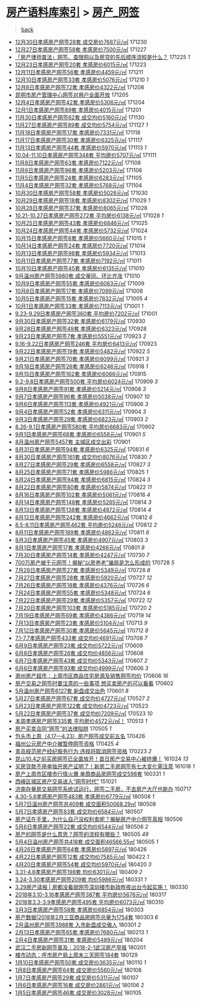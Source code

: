 [房产语料库索引](../../README.md)  > [房产_网签](房产_网签.md)
====
> [back](../README.md)

- [12月30日孝感房产网签28套 成交房价7687元/㎡](http://jkwz.applinzi.com/ittc/7052926256784344081.html#12%E6%9C%8830%E6%97%A5%E5%AD%9D%E6%84%9F%E6%88%BF%E4%BA%A7%E7%BD%91%E7%AD%BE28%E5%A5%97+%E6%88%90%E4%BA%A4%E6%88%BF%E4%BB%B77687%E5%85%83%2F%E3%8E%A1) 171230  
- [12月27日孝感房产网签58套 孝感房价7500元/㎡](http://jkwz.applinzi.com/ittc/7051812600566776849.html#12%E6%9C%8827%E6%97%A5%E5%AD%9D%E6%84%9F%E6%88%BF%E4%BA%A7%E7%BD%91%E7%AD%BE58%E5%A5%97+%E5%AD%9D%E6%84%9F%E6%88%BF%E4%BB%B77500%E5%85%83%2F%E3%8E%A1) 171227  
- [「房产律师普法」网签、查限购以及房贷的先后顺序流程是什么？](http://jkwz.applinzi.com/ittc/7050953946120586257.html#%E3%80%8C%E6%88%BF%E4%BA%A7%E5%BE%8B%E5%B8%88%E6%99%AE%E6%B3%95%E3%80%8D%E7%BD%91%E7%AD%BE%E3%80%81%E6%9F%A5%E9%99%90%E8%B4%AD%E4%BB%A5%E5%8F%8A%E6%88%BF%E8%B4%B7%E7%9A%84%E5%85%88%E5%90%8E%E9%A1%BA%E5%BA%8F%E6%B5%81%E7%A8%8B%E6%98%AF%E4%BB%80%E4%B9%88%EF%BC%9F) 171225 *1* 
- [12月23日孝感房产网签20套 孝感房价6015元/㎡](http://jkwz.applinzi.com/ittc/7050331378002953232.html#12%E6%9C%8823%E6%97%A5%E5%AD%9D%E6%84%9F%E6%88%BF%E4%BA%A7%E7%BD%91%E7%AD%BE20%E5%A5%97+%E5%AD%9D%E6%84%9F%E6%88%BF%E4%BB%B76015%E5%85%83%2F%E3%8E%A1) 171223  
- [12月11日孝感房产网签56套 孝感房价4459元/㎡](http://jkwz.applinzi.com/ittc/7045910172361294865.html#12%E6%9C%8811%E6%97%A5%E5%AD%9D%E6%84%9F%E6%88%BF%E4%BA%A7%E7%BD%91%E7%AD%BE56%E5%A5%97+%E5%AD%9D%E6%84%9F%E6%88%BF%E4%BB%B74459%E5%85%83%2F%E3%8E%A1) 171211  
- [12月10日孝感房产网签33套 孝感房价5076元/㎡](http://jkwz.applinzi.com/ittc/7045506413659423761.html#12%E6%9C%8810%E6%97%A5%E5%AD%9D%E6%84%9F%E6%88%BF%E4%BA%A7%E7%BD%91%E7%AD%BE33%E5%A5%97+%E5%AD%9D%E6%84%9F%E6%88%BF%E4%BB%B75076%E5%85%83%2F%E3%8E%A1) 171210 *1* 
- [12月8日孝感房产网签72套 孝感房价4322元/㎡](http://jkwz.applinzi.com/ittc/7044759751882179600.html#12%E6%9C%888%E6%97%A5%E5%AD%9D%E6%84%9F%E6%88%BF%E4%BA%A7%E7%BD%91%E7%AD%BE72%E5%A5%97+%E5%AD%9D%E6%84%9F%E6%88%BF%E4%BB%B74322%E5%85%83%2F%E3%8E%A1) 171208  
- [昆明市房产管理中心网签对用户全面开放](http://jkwz.applinzi.com/ittc/7043501127004324881.html#%E6%98%86%E6%98%8E%E5%B8%82%E6%88%BF%E4%BA%A7%E7%AE%A1%E7%90%86%E4%B8%AD%E5%BF%83%E7%BD%91%E7%AD%BE%E5%AF%B9%E7%94%A8%E6%88%B7%E5%85%A8%E9%9D%A2%E5%BC%80%E6%94%BE) 171205  
- [12月4日孝感房产网签42套 孝感房价5306元/㎡](http://jkwz.applinzi.com/ittc/7043351301411308560.html#12%E6%9C%884%E6%97%A5%E5%AD%9D%E6%84%9F%E6%88%BF%E4%BA%A7%E7%BD%91%E7%AD%BE42%E5%A5%97+%E5%AD%9D%E6%84%9F%E6%88%BF%E4%BB%B75306%E5%85%83%2F%E3%8E%A1) 171204  
- [12月1日孝感房产网签89套 孝感房价4015元/㎡](http://jkwz.applinzi.com/ittc/7042164685011420176.html#12%E6%9C%881%E6%97%A5%E5%AD%9D%E6%84%9F%E6%88%BF%E4%BA%A7%E7%BD%91%E7%AD%BE89%E5%A5%97+%E5%AD%9D%E6%84%9F%E6%88%BF%E4%BB%B74015%E5%85%83%2F%E3%8E%A1) 171201  
- [11月30日孝感房产网签62套 成交均价5160元/㎡](http://jkwz.applinzi.com/ittc/7041794428556018704.html#11%E6%9C%8830%E6%97%A5%E5%AD%9D%E6%84%9F%E6%88%BF%E4%BA%A7%E7%BD%91%E7%AD%BE62%E5%A5%97+%E6%88%90%E4%BA%A4%E5%9D%87%E4%BB%B75160%E5%85%83%2F%E3%8E%A1) 171130  
- [11月27日孝感房产网签89套 成交均价5754元/㎡](http://jkwz.applinzi.com/ittc/7040680207109850128.html#11%E6%9C%8827%E6%97%A5%E5%AD%9D%E6%84%9F%E6%88%BF%E4%BA%A7%E7%BD%91%E7%AD%BE89%E5%A5%97+%E6%88%90%E4%BA%A4%E5%9D%87%E4%BB%B75754%E5%85%83%2F%E3%8E%A1) 171127 *1* 
- [11月18日孝感房产网签17套 孝感房价7331元/㎡](http://jkwz.applinzi.com/ittc/7037339048279032848.html#11%E6%9C%8818%E6%97%A5%E5%AD%9D%E6%84%9F%E6%88%BF%E4%BA%A7%E7%BD%91%E7%AD%BE17%E5%A5%97+%E5%AD%9D%E6%84%9F%E6%88%BF%E4%BB%B77331%E5%85%83%2F%E3%8E%A1) 171118  
- [11月17日孝感房产网签30套 孝感房价6325元/㎡](http://jkwz.applinzi.com/ittc/7036977010008654864.html#11%E6%9C%8817%E6%97%A5%E5%AD%9D%E6%84%9F%E6%88%BF%E4%BA%A7%E7%BD%91%E7%AD%BE30%E5%A5%97+%E5%AD%9D%E6%84%9F%E6%88%BF%E4%BB%B76325%E5%85%83%2F%E3%8E%A1) 171117  
- [11月13日孝感房产网签44套 孝感房价5970元/㎡](http://jkwz.applinzi.com/ittc/7035521855211963408.html#11%E6%9C%8813%E6%97%A5%E5%AD%9D%E6%84%9F%E6%88%BF%E4%BA%A7%E7%BD%91%E7%AD%BE44%E5%A5%97+%E5%AD%9D%E6%84%9F%E6%88%BF%E4%BB%B75970%E5%85%83%2F%E3%8E%A1) 171113 *1* 
- [10.04-11.10日孝感房产网签348套 平均房价5707元/㎡](http://jkwz.applinzi.com/ittc/7034638272989496337.html#10.04-11.10%E6%97%A5%E5%AD%9D%E6%84%9F%E6%88%BF%E4%BA%A7%E7%BD%91%E7%AD%BE348%E5%A5%97+%E5%B9%B3%E5%9D%87%E6%88%BF%E4%BB%B75707%E5%85%83%2F%E3%8E%A1) 171111  
- [11月8日孝感房产网签63套 孝感房价7122元/㎡](http://jkwz.applinzi.com/ittc/7033631819881251857.html#11%E6%9C%888%E6%97%A5%E5%AD%9D%E6%84%9F%E6%88%BF%E4%BA%A7%E7%BD%91%E7%AD%BE63%E5%A5%97+%E5%AD%9D%E6%84%9F%E6%88%BF%E4%BB%B77122%E5%85%83%2F%E3%8E%A1) 171108  
- [11月6日孝感房产网签96套 孝感房价5203元/㎡](http://jkwz.applinzi.com/ittc/7032888366251639824.html#11%E6%9C%886%E6%97%A5%E5%AD%9D%E6%84%9F%E6%88%BF%E4%BA%A7%E7%BD%91%E7%AD%BE96%E5%A5%97+%E5%AD%9D%E6%84%9F%E6%88%BF%E4%BB%B75203%E5%85%83%2F%E3%8E%A1) 171106  
- [11月5日孝感房产网签24套 孝感房价6283元/㎡](http://jkwz.applinzi.com/ittc/7032515874018296849.html#11%E6%9C%885%E6%97%A5%E5%AD%9D%E6%84%9F%E6%88%BF%E4%BA%A7%E7%BD%91%E7%AD%BE24%E5%A5%97+%E5%AD%9D%E6%84%9F%E6%88%BF%E4%BB%B76283%E5%85%83%2F%E3%8E%A1) 171105  
- [11月4日孝感房产网签32套 孝感房价5768元/㎡](http://jkwz.applinzi.com/ittc/7032146317629981712.html#11%E6%9C%884%E6%97%A5%E5%AD%9D%E6%84%9F%E6%88%BF%E4%BA%A7%E7%BD%91%E7%AD%BE32%E5%A5%97+%E5%AD%9D%E6%84%9F%E6%88%BF%E4%BB%B75768%E5%85%83%2F%E3%8E%A1) 171104  
- [10月30日孝感房产网签58套 孝感房价5026元/㎡](http://jkwz.applinzi.com/ittc/7030305691296859153.html#10%E6%9C%8830%E6%97%A5%E5%AD%9D%E6%84%9F%E6%88%BF%E4%BA%A7%E7%BD%91%E7%AD%BE58%E5%A5%97+%E5%AD%9D%E6%84%9F%E6%88%BF%E4%BB%B75026%E5%85%83%2F%E3%8E%A1) 171030  
- [10月29日孝感房产网签18套 孝感房价8302元/㎡](http://jkwz.applinzi.com/ittc/7029922117120951313.html#10%E6%9C%8829%E6%97%A5%E5%AD%9D%E6%84%9F%E6%88%BF%E4%BA%A7%E7%BD%91%E7%AD%BE18%E5%A5%97+%E5%AD%9D%E6%84%9F%E6%88%BF%E4%BB%B78302%E5%85%83%2F%E3%8E%A1) 171029 *1* 
- [10月28日孝感房产网签37套 孝感房价8065元/㎡](http://jkwz.applinzi.com/ittc/7029548753495786513.html#10%E6%9C%8828%E6%97%A5%E5%AD%9D%E6%84%9F%E6%88%BF%E4%BA%A7%E7%BD%91%E7%AD%BE37%E5%A5%97+%E5%AD%9D%E6%84%9F%E6%88%BF%E4%BB%B78065%E5%85%83%2F%E3%8E%A1) 171028  
- [10.21-10.27日孝感房产网签272套 平均房价6138元/㎡](http://jkwz.applinzi.com/ittc/7029504109248513040.html#10.21-10.27%E6%97%A5%E5%AD%9D%E6%84%9F%E6%88%BF%E4%BA%A7%E7%BD%91%E7%AD%BE272%E5%A5%97+%E5%B9%B3%E5%9D%87%E6%88%BF%E4%BB%B76138%E5%85%83%2F%E3%8E%A1) 171028 *1* 
- [10月25日孝感房产网签43套 孝感房价6846元/㎡](http://jkwz.applinzi.com/ittc/7028432236179883024.html#10%E6%9C%8825%E6%97%A5%E5%AD%9D%E6%84%9F%E6%88%BF%E4%BA%A7%E7%BD%91%E7%AD%BE43%E5%A5%97+%E5%AD%9D%E6%84%9F%E6%88%BF%E4%BB%B76846%E5%85%83%2F%E3%8E%A1) 171025  
- [10月24日孝感房产网签44套 孝感房价5732元/㎡](http://jkwz.applinzi.com/ittc/7028061713285514256.html#10%E6%9C%8824%E6%97%A5%E5%AD%9D%E6%84%9F%E6%88%BF%E4%BA%A7%E7%BD%91%E7%AD%BE44%E5%A5%97+%E5%AD%9D%E6%84%9F%E6%88%BF%E4%BB%B75732%E5%85%83%2F%E3%8E%A1) 171024  
- [10月15日孝感房产网签8套 孝感房价5660元/㎡](http://jkwz.applinzi.com/ittc/7024785343365252112.html#10%E6%9C%8815%E6%97%A5%E5%AD%9D%E6%84%9F%E6%88%BF%E4%BA%A7%E7%BD%91%E7%AD%BE8%E5%A5%97+%E5%AD%9D%E6%84%9F%E6%88%BF%E4%BB%B75660%E5%85%83%2F%E3%8E%A1) 171015 *1* 
- [10月14日孝感房产网签24套 孝感房价7720元/㎡](http://jkwz.applinzi.com/ittc/7024350895020721168.html#10%E6%9C%8814%E6%97%A5%E5%AD%9D%E6%84%9F%E6%88%BF%E4%BA%A7%E7%BD%91%E7%AD%BE24%E5%A5%97+%E5%AD%9D%E6%84%9F%E6%88%BF%E4%BB%B77720%E5%85%83%2F%E3%8E%A1) 171014  
- [10月13日孝感房产网签98套 孝感房价5934元/㎡](http://jkwz.applinzi.com/ittc/7023984329154364432.html#10%E6%9C%8813%E6%97%A5%E5%AD%9D%E6%84%9F%E6%88%BF%E4%BA%A7%E7%BD%91%E7%AD%BE98%E5%A5%97+%E5%AD%9D%E6%84%9F%E6%88%BF%E4%BB%B75934%E5%85%83%2F%E3%8E%A1) 171013  
- [10月11日孝感房产网签77套 孝感房价7192元/㎡](http://jkwz.applinzi.com/ittc/7023238766981022736.html#10%E6%9C%8811%E6%97%A5%E5%AD%9D%E6%84%9F%E6%88%BF%E4%BA%A7%E7%BD%91%E7%AD%BE77%E5%A5%97+%E5%AD%9D%E6%84%9F%E6%88%BF%E4%BB%B77192%E5%85%83%2F%E3%8E%A1) 171011  
- [10月10日孝感房产网签45套 孝感房价6135元/㎡](http://jkwz.applinzi.com/ittc/7022869768984593425.html#10%E6%9C%8810%E6%97%A5%E5%AD%9D%E6%84%9F%E6%88%BF%E4%BA%A7%E7%BD%91%E7%AD%BE45%E5%A5%97+%E5%AD%9D%E6%84%9F%E6%88%BF%E4%BB%B76135%E5%85%83%2F%E3%8E%A1) 171010  
- [9月温州房产网签5980套 成交量同、环比齐涨](http://jkwz.applinzi.com/ittc/7022827579336295440.html#9%E6%9C%88%E6%B8%A9%E5%B7%9E%E6%88%BF%E4%BA%A7%E7%BD%91%E7%AD%BE5980%E5%A5%97+%E6%88%90%E4%BA%A4%E9%87%8F%E5%90%8C%E3%80%81%E7%8E%AF%E6%AF%94%E9%BD%90%E6%B6%A8) 171010  
- [10月9日孝感房产网签55套 孝感房价6063元/㎡](http://jkwz.applinzi.com/ittc/7022497906899289105.html#10%E6%9C%889%E6%97%A5%E5%AD%9D%E6%84%9F%E6%88%BF%E4%BA%A7%E7%BD%91%E7%AD%BE55%E5%A5%97+%E5%AD%9D%E6%84%9F%E6%88%BF%E4%BB%B76063%E5%85%83%2F%E3%8E%A1) 171009  
- [10月8日孝感房产网签17套 孝感房价7099元/㎡](http://jkwz.applinzi.com/ittc/7022137952669533201.html#10%E6%9C%888%E6%97%A5%E5%AD%9D%E6%84%9F%E6%88%BF%E4%BA%A7%E7%BD%91%E7%AD%BE17%E5%A5%97+%E5%AD%9D%E6%84%9F%E6%88%BF%E4%BB%B77099%E5%85%83%2F%E3%8E%A1) 171008  
- [10月5日孝感房产网签15套 孝感房价7832元/㎡](http://jkwz.applinzi.com/ittc/7021020507821048849.html#10%E6%9C%885%E6%97%A5%E5%AD%9D%E6%84%9F%E6%88%BF%E4%BA%A7%E7%BD%91%E7%AD%BE15%E5%A5%97+%E5%AD%9D%E6%84%9F%E6%88%BF%E4%BB%B77832%E5%85%83%2F%E3%8E%A1) 171005 *4* 
- [10月1日孝感房产网签33套 孝感房价7113元/㎡](http://jkwz.applinzi.com/ittc/7019529631265457169.html#10%E6%9C%881%E6%97%A5%E5%AD%9D%E6%84%9F%E6%88%BF%E4%BA%A7%E7%BD%91%E7%AD%BE33%E5%A5%97+%E5%AD%9D%E6%84%9F%E6%88%BF%E4%BB%B77113%E5%85%83%2F%E3%8E%A1) 171001 *1* 
- [9.23-9.29日孝感房产网签360套 平均房价7202元/㎡](http://jkwz.applinzi.com/ittc/7019383232959874064.html#9.23-9.29%E6%97%A5%E5%AD%9D%E6%84%9F%E6%88%BF%E4%BA%A7%E7%BD%91%E7%AD%BE360%E5%A5%97+%E5%B9%B3%E5%9D%87%E6%88%BF%E4%BB%B77202%E5%85%83%2F%E3%8E%A1) 171001  
- [9月30日孝感房产网签32套 孝感房价6179元/㎡](http://jkwz.applinzi.com/ittc/7019159848061764624.html#9%E6%9C%8830%E6%97%A5%E5%AD%9D%E6%84%9F%E6%88%BF%E4%BA%A7%E7%BD%91%E7%AD%BE32%E5%A5%97+%E5%AD%9D%E6%84%9F%E6%88%BF%E4%BB%B76179%E5%85%83%2F%E3%8E%A1) 170930  
- [9月28日孝感房产网签49套 孝感房价6323元/㎡](http://jkwz.applinzi.com/ittc/7018420612907926544.html#9%E6%9C%8828%E6%97%A5%E5%AD%9D%E6%84%9F%E6%88%BF%E4%BA%A7%E7%BD%91%E7%AD%BE49%E5%A5%97+%E5%AD%9D%E6%84%9F%E6%88%BF%E4%BB%B76323%E5%85%83%2F%E3%8E%A1) 170928  
- [9月23日孝感房产网签7套 孝感房价5551元/㎡](http://jkwz.applinzi.com/ittc/7016558572098552848.html#9%E6%9C%8823%E6%97%A5%E5%AD%9D%E6%84%9F%E6%88%BF%E4%BA%A7%E7%BD%91%E7%AD%BE7%E5%A5%97+%E5%AD%9D%E6%84%9F%E6%88%BF%E4%BB%B75551%E5%85%83%2F%E3%8E%A1) 170923 *2* 
- [9.16-9.22日孝感房产网签246套 平均房价6413元/㎡](http://jkwz.applinzi.com/ittc/7016442474686579728.html#9.16-9.22%E6%97%A5%E5%AD%9D%E6%84%9F%E6%88%BF%E4%BA%A7%E7%BD%91%E7%AD%BE246%E5%A5%97+%E5%B9%B3%E5%9D%87%E6%88%BF%E4%BB%B76413%E5%85%83%2F%E3%8E%A1) 170923  
- [9月22日孝感房产网签19套 孝感房价5482元/㎡](http://jkwz.applinzi.com/ittc/7016189937207215120.html#9%E6%9C%8822%E6%97%A5%E5%AD%9D%E6%84%9F%E6%88%BF%E4%BA%A7%E7%BD%91%E7%AD%BE19%E5%A5%97+%E5%AD%9D%E6%84%9F%E6%88%BF%E4%BB%B75482%E5%85%83%2F%E3%8E%A1) 170922 *5* 
- [9月21日孝感房产网签70套 孝感房价6099元/㎡](http://jkwz.applinzi.com/ittc/7015818114112160784.html#9%E6%9C%8821%E6%97%A5%E5%AD%9D%E6%84%9F%E6%88%BF%E4%BA%A7%E7%BD%91%E7%AD%BE70%E5%A5%97+%E5%AD%9D%E6%84%9F%E6%88%BF%E4%BB%B76099%E5%85%83%2F%E3%8E%A1) 170921 *3* 
- [9月18日孝感房产网签26套 孝感房价6246元/㎡](http://jkwz.applinzi.com/ittc/7014703345716167696.html#9%E6%9C%8818%E6%97%A5%E5%AD%9D%E6%84%9F%E6%88%BF%E4%BA%A7%E7%BD%91%E7%AD%BE26%E5%A5%97+%E5%AD%9D%E6%84%9F%E6%88%BF%E4%BB%B76246%E5%85%83%2F%E3%8E%A1) 170918 *1* 
- [9月15日孝感房产网签162套 孝感房价6066元/㎡](http://jkwz.applinzi.com/ittc/7013593037048120336.html#9%E6%9C%8815%E6%97%A5%E5%AD%9D%E6%84%9F%E6%88%BF%E4%BA%A7%E7%BD%91%E7%AD%BE162%E5%A5%97+%E5%AD%9D%E6%84%9F%E6%88%BF%E4%BB%B76066%E5%85%83%2F%E3%8E%A1) 170915  
- [9.2-9.8日孝感房产网签500套 平均房价6024元/㎡](http://jkwz.applinzi.com/ittc/7011250277536236561.html#9.2-9.8%E6%97%A5%E5%AD%9D%E6%84%9F%E6%88%BF%E4%BA%A7%E7%BD%91%E7%AD%BE500%E5%A5%97+%E5%B9%B3%E5%9D%87%E6%88%BF%E4%BB%B76024%E5%85%83%2F%E3%8E%A1) 170909 *3* 
- [9月8日孝感房产网签91套 孝感房价5214元/㎡](http://jkwz.applinzi.com/ittc/7010995019002151953.html#9%E6%9C%888%E6%97%A5%E5%AD%9D%E6%84%9F%E6%88%BF%E4%BA%A7%E7%BD%91%E7%AD%BE91%E5%A5%97+%E5%AD%9D%E6%84%9F%E6%88%BF%E4%BB%B75214%E5%85%83%2F%E3%8E%A1) 170908 *3* 
- [9月7日孝感房产网签96套 孝感房价5038元/㎡](http://jkwz.applinzi.com/ittc/7010624182969435152.html#9%E6%9C%887%E6%97%A5%E5%AD%9D%E6%84%9F%E6%88%BF%E4%BA%A7%E7%BD%91%E7%AD%BE96%E5%A5%97+%E5%AD%9D%E6%84%9F%E6%88%BF%E4%BB%B75038%E5%85%83%2F%E3%8E%A1) 170907 *10* 
- [9月6日孝感房产网签113套 孝感房价4921元/㎡](http://jkwz.applinzi.com/ittc/7010252934758269968.html#9%E6%9C%886%E6%97%A5%E5%AD%9D%E6%84%9F%E6%88%BF%E4%BA%A7%E7%BD%91%E7%AD%BE113%E5%A5%97+%E5%AD%9D%E6%84%9F%E6%88%BF%E4%BB%B74921%E5%85%83%2F%E3%8E%A1) 170906 *3* 
- [9月4日孝感房产网签52套 孝感房价6311元/㎡](http://jkwz.applinzi.com/ittc/7009559504403039249.html#9%E6%9C%884%E6%97%A5%E5%AD%9D%E6%84%9F%E6%88%BF%E4%BA%A7%E7%BD%91%E7%AD%BE52%E5%A5%97+%E5%AD%9D%E6%84%9F%E6%88%BF%E4%BB%B76311%E5%85%83%2F%E3%8E%A1) 170904 *3* 
- [9月3日孝感房产网签29套 孝感房价6823元/㎡](http://jkwz.applinzi.com/ittc/7009157461536408593.html#9%E6%9C%883%E6%97%A5%E5%AD%9D%E6%84%9F%E6%88%BF%E4%BA%A7%E7%BD%91%E7%AD%BE29%E5%A5%97+%E5%AD%9D%E6%84%9F%E6%88%BF%E4%BB%B76823%E5%85%83%2F%E3%8E%A1) 170903 *2* 
- [8.26-9.1日孝感房产网签580套 平均房价6683元/㎡](http://jkwz.applinzi.com/ittc/7008678160185689105.html#8.26-9.1%E6%97%A5%E5%AD%9D%E6%84%9F%E6%88%BF%E4%BA%A7%E7%BD%91%E7%AD%BE580%E5%A5%97+%E5%B9%B3%E5%9D%87%E6%88%BF%E4%BB%B76683%E5%85%83%2F%E3%8E%A1) 170902  
- [9月1日孝感房产网签68套 孝感房价6558元/㎡](http://jkwz.applinzi.com/ittc/7008398902733308944.html#9%E6%9C%881%E6%97%A5%E5%AD%9D%E6%84%9F%E6%88%BF%E4%BA%A7%E7%BD%91%E7%AD%BE68%E5%A5%97+%E5%AD%9D%E6%84%9F%E6%88%BF%E4%BB%B76558%E5%85%83%2F%E3%8E%A1) 170901 *5* 
- [8月温州房产网签5457套 主城区成交出彩](http://jkwz.applinzi.com/ittc/7008340293370512400.html#8%E6%9C%88%E6%B8%A9%E5%B7%9E%E6%88%BF%E4%BA%A7%E7%BD%91%E7%AD%BE5457%E5%A5%97+%E4%B8%BB%E5%9F%8E%E5%8C%BA%E6%88%90%E4%BA%A4%E5%87%BA%E5%BD%A9) 170901  
- [8月31日孝感房产网签94套 孝感房价6325元/㎡](http://jkwz.applinzi.com/ittc/7008025433755616273.html#8%E6%9C%8831%E6%97%A5%E5%AD%9D%E6%84%9F%E6%88%BF%E4%BA%A7%E7%BD%91%E7%AD%BE94%E5%A5%97+%E5%AD%9D%E6%84%9F%E6%88%BF%E4%BB%B76325%E5%85%83%2F%E3%8E%A1) 170831 *6* 
- [8月30日孝感房产网签161套 成交均价8076元/㎡](http://jkwz.applinzi.com/ittc/7007656872574977041.html#8%E6%9C%8830%E6%97%A5%E5%AD%9D%E6%84%9F%E6%88%BF%E4%BA%A7%E7%BD%91%E7%AD%BE161%E5%A5%97+%E6%88%90%E4%BA%A4%E5%9D%87%E4%BB%B78076%E5%85%83%2F%E3%8E%A1) 170830 *7* 
- [8月27日孝感房产网签29套 孝感房价6558元/㎡](http://jkwz.applinzi.com/ittc/7006574849554908176.html#8%E6%9C%8827%E6%97%A5%E5%AD%9D%E6%84%9F%E6%88%BF%E4%BA%A7%E7%BD%91%E7%AD%BE29%E5%A5%97+%E5%AD%9D%E6%84%9F%E6%88%BF%E4%BB%B76558%E5%85%83%2F%E3%8E%A1) 170827 *3* 
- [8月25日孝感房产网签71套 孝感房价5986元/㎡](http://jkwz.applinzi.com/ittc/7005800896456557585.html#8%E6%9C%8825%E6%97%A5%E5%AD%9D%E6%84%9F%E6%88%BF%E4%BA%A7%E7%BD%91%E7%AD%BE71%E5%A5%97+%E5%AD%9D%E6%84%9F%E6%88%BF%E4%BB%B75986%E5%85%83%2F%E3%8E%A1) 170825 *1* 
- [8月24日孝感房产网签94套 孝感房价6815元/㎡](http://jkwz.applinzi.com/ittc/7005428749741589521.html#8%E6%9C%8824%E6%97%A5%E5%AD%9D%E6%84%9F%E6%88%BF%E4%BA%A7%E7%BD%91%E7%AD%BE94%E5%A5%97+%E5%AD%9D%E6%84%9F%E6%88%BF%E4%BB%B76815%E5%85%83%2F%E3%8E%A1) 170824 *3* 
- [8月22日孝感房产网签80套 孝感房价5874元/㎡](http://jkwz.applinzi.com/ittc/7004688147911541777.html#8%E6%9C%8822%E6%97%A5%E5%AD%9D%E6%84%9F%E6%88%BF%E4%BA%A7%E7%BD%91%E7%AD%BE80%E5%A5%97+%E5%AD%9D%E6%84%9F%E6%88%BF%E4%BB%B75874%E5%85%83%2F%E3%8E%A1) 170822 *11* 
- [8月16日孝感房产网签102套 孝感房价5061元/㎡](http://jkwz.applinzi.com/ittc/7002459273689564177.html#8%E6%9C%8816%E6%97%A5%E5%AD%9D%E6%84%9F%E6%88%BF%E4%BA%A7%E7%BD%91%E7%AD%BE102%E5%A5%97+%E5%AD%9D%E6%84%9F%E6%88%BF%E4%BB%B75061%E5%85%83%2F%E3%8E%A1) 170816 *4* 
- [8月14日孝感房产网签148套 孝感房价5265元/㎡](http://jkwz.applinzi.com/ittc/7001718072388617232.html#8%E6%9C%8814%E6%97%A5%E5%AD%9D%E6%84%9F%E6%88%BF%E4%BA%A7%E7%BD%91%E7%AD%BE148%E5%A5%97+%E5%AD%9D%E6%84%9F%E6%88%BF%E4%BB%B75265%E5%85%83%2F%E3%8E%A1) 170814 *3* 
- [8月13日孝感房产网签138套 孝感房价4972元/㎡](http://jkwz.applinzi.com/ittc/7001626908943713297.html#8%E6%9C%8813%E6%97%A5%E5%AD%9D%E6%84%9F%E6%88%BF%E4%BA%A7%E7%BD%91%E7%AD%BE138%E5%A5%97+%E5%AD%9D%E6%84%9F%E6%88%BF%E4%BB%B74972%E5%85%83%2F%E3%8E%A1) 170814 *4* 
- [8月12日孝感房产网签242套 孝感房价4662元/㎡](http://jkwz.applinzi.com/ittc/7000977208250991633.html#8%E6%9C%8812%E6%97%A5%E5%AD%9D%E6%84%9F%E6%88%BF%E4%BA%A7%E7%BD%91%E7%AD%BE242%E5%A5%97+%E5%AD%9D%E6%84%9F%E6%88%BF%E4%BB%B74662%E5%85%83%2F%E3%8E%A1) 170812 *6* 
- [8.5-8.11日孝感房产网签462套 平均房价5246元/㎡](http://jkwz.applinzi.com/ittc/7000874434834203665.html#8.5-8.11%E6%97%A5%E5%AD%9D%E6%84%9F%E6%88%BF%E4%BA%A7%E7%BD%91%E7%AD%BE462%E5%A5%97+%E5%B9%B3%E5%9D%87%E6%88%BF%E4%BB%B75246%E5%85%83%2F%E3%8E%A1) 170812 *2* 
- [8月11日孝感房产网签189套 孝感房价4862元/㎡](http://jkwz.applinzi.com/ittc/7000606412651381777.html#8%E6%9C%8811%E6%97%A5%E5%AD%9D%E6%84%9F%E6%88%BF%E4%BA%A7%E7%BD%91%E7%AD%BE189%E5%A5%97+%E5%AD%9D%E6%84%9F%E6%88%BF%E4%BB%B74862%E5%85%83%2F%E3%8E%A1) 170811 *6* 
- [8月3日孝感房产网签45套 孝感房价4907元/㎡](http://jkwz.applinzi.com/ittc/6997637066794730512.html#8%E6%9C%883%E6%97%A5%E5%AD%9D%E6%84%9F%E6%88%BF%E4%BA%A7%E7%BD%91%E7%AD%BE45%E5%A5%97+%E5%AD%9D%E6%84%9F%E6%88%BF%E4%BB%B74907%E5%85%83%2F%E3%8E%A1) 170803 *3* 
- [8月1日孝感房产网签17套 孝感房价4266元/㎡](http://jkwz.applinzi.com/ittc/6996896581398561809.html#8%E6%9C%881%E6%97%A5%E5%AD%9D%E6%84%9F%E6%88%BF%E4%BA%A7%E7%BD%91%E7%AD%BE17%E5%A5%97+%E5%AD%9D%E6%84%9F%E6%88%BF%E4%BB%B74266%E5%85%83%2F%E3%8E%A1) 170801 *8* 
- [7月30日孝感房产网签14套 孝感房价4247元/㎡](http://jkwz.applinzi.com/ittc/6996153508502701073.html#7%E6%9C%8830%E6%97%A5%E5%AD%9D%E6%84%9F%E6%88%BF%E4%BA%A7%E7%BD%91%E7%AD%BE14%E5%A5%97+%E5%AD%9D%E6%84%9F%E6%88%BF%E4%BB%B74247%E5%85%83%2F%E3%8E%A1) 170730 *7* 
- [700万房产被千元网签！揭秘“以房养老”骗局是怎么形成的](http://jkwz.applinzi.com/ittc/6995448980635649041.html#700%E4%B8%87%E6%88%BF%E4%BA%A7%E8%A2%AB%E5%8D%83%E5%85%83%E7%BD%91%E7%AD%BE%EF%BC%81%E6%8F%AD%E7%A7%98%E2%80%9C%E4%BB%A5%E6%88%BF%E5%85%BB%E8%80%81%E2%80%9D%E9%AA%97%E5%B1%80%E6%98%AF%E6%80%8E%E4%B9%88%E5%BD%A2%E6%88%90%E7%9A%84) 170728 *5* 
- [7月28日孝感房产网签27套 孝感房价5349元/㎡](http://jkwz.applinzi.com/ittc/6995409875512067088.html#7%E6%9C%8828%E6%97%A5%E5%AD%9D%E6%84%9F%E6%88%BF%E4%BA%A7%E7%BD%91%E7%AD%BE27%E5%A5%97+%E5%AD%9D%E6%84%9F%E6%88%BF%E4%BB%B75349%E5%85%83%2F%E3%8E%A1) 170728 *8* 
- [7月27日孝感房产网签28套 孝感房价5920元/㎡](http://jkwz.applinzi.com/ittc/6995039326453629968.html#7%E6%9C%8827%E6%97%A5%E5%AD%9D%E6%84%9F%E6%88%BF%E4%BA%A7%E7%BD%91%E7%AD%BE28%E5%A5%97+%E5%AD%9D%E6%84%9F%E6%88%BF%E4%BB%B75920%E5%85%83%2F%E3%8E%A1) 170727 *12* 
- [7月26日孝感房产网签18套 孝感房价4376元/㎡](http://jkwz.applinzi.com/ittc/6994668216729994256.html#7%E6%9C%8826%E6%97%A5%E5%AD%9D%E6%84%9F%E6%88%BF%E4%BA%A7%E7%BD%91%E7%AD%BE18%E5%A5%97+%E5%AD%9D%E6%84%9F%E6%88%BF%E4%BB%B74376%E5%85%83%2F%E3%8E%A1) 170726 *6* 
- [7月24日孝感房产网签55套 孝感房价5348元/㎡](http://jkwz.applinzi.com/ittc/6993925515319444496.html#7%E6%9C%8824%E6%97%A5%E5%AD%9D%E6%84%9F%E6%88%BF%E4%BA%A7%E7%BD%91%E7%AD%BE55%E5%A5%97+%E5%AD%9D%E6%84%9F%E6%88%BF%E4%BB%B75348%E5%85%83%2F%E3%8E%A1) 170724 *6* 
- [7月22日孝感房产网签29套 孝感房价5357元/㎡](http://jkwz.applinzi.com/ittc/6993210142571906064.html#7%E6%9C%8822%E6%97%A5%E5%AD%9D%E6%84%9F%E6%88%BF%E4%BA%A7%E7%BD%91%E7%AD%BE29%E5%A5%97+%E5%AD%9D%E6%84%9F%E6%88%BF%E4%BB%B75357%E5%85%83%2F%E3%8E%A1) 170722 *12* 
- [7月20日孝感房产网签103套 孝感房价5185元/㎡](http://jkwz.applinzi.com/ittc/6992441728186188816.html#7%E6%9C%8820%E6%97%A5%E5%AD%9D%E6%84%9F%E6%88%BF%E4%BA%A7%E7%BD%91%E7%AD%BE103%E5%A5%97+%E5%AD%9D%E6%84%9F%E6%88%BF%E4%BB%B75185%E5%85%83%2F%E3%8E%A1) 170720 *2* 
- [7月19日孝感房产网签69套 孝感房价4386元/㎡](http://jkwz.applinzi.com/ittc/6992068345250448401.html#7%E6%9C%8819%E6%97%A5%E5%AD%9D%E6%84%9F%E6%88%BF%E4%BA%A7%E7%BD%91%E7%AD%BE69%E5%A5%97+%E5%AD%9D%E6%84%9F%E6%88%BF%E4%BB%B74386%E5%85%83%2F%E3%8E%A1) 170719 *14* 
- [7月13日孝感房产网签23套 孝感房价5104元/㎡](http://jkwz.applinzi.com/ittc/6989844378372539408.html#7%E6%9C%8813%E6%97%A5%E5%AD%9D%E6%84%9F%E6%88%BF%E4%BA%A7%E7%BD%91%E7%AD%BE23%E5%A5%97+%E5%AD%9D%E6%84%9F%E6%88%BF%E4%BB%B75104%E5%85%83%2F%E3%8E%A1) 170713 *9* 
- [7月12日孝感房产网签30套 孝感房价5645元/㎡](http://jkwz.applinzi.com/ittc/6989470857028961296.html#7%E6%9C%8812%E6%97%A5%E5%AD%9D%E6%84%9F%E6%88%BF%E4%BA%A7%E7%BD%91%E7%AD%BE30%E5%A5%97+%E5%AD%9D%E6%84%9F%E6%88%BF%E4%BB%B75645%E5%85%83%2F%E3%8E%A1) 170712 *8* 
- [7.1-7.7孝感房产网签433套 成交均价4691元/㎡](http://jkwz.applinzi.com/ittc/6987862430313874448.html#7.1-7.7%E5%AD%9D%E6%84%9F%E6%88%BF%E4%BA%A7%E7%BD%91%E7%AD%BE433%E5%A5%97+%E6%88%90%E4%BA%A4%E5%9D%87%E4%BB%B74691%E5%85%83%2F%E3%8E%A1) 170708 *7* 
- [6月9日孝感房产网签23套 成交均价5722元/㎡](http://jkwz.applinzi.com/ittc/6977312675888366596.html#6%E6%9C%889%E6%97%A5%E5%AD%9D%E6%84%9F%E6%88%BF%E4%BA%A7%E7%BD%91%E7%AD%BE23%E5%A5%97+%E6%88%90%E4%BA%A4%E5%9D%87%E4%BB%B75722%E5%85%83%2F%E3%8E%A1) 170609  
- [6月8日孝感房产网签26套 成交均价4856元/㎡](http://jkwz.applinzi.com/ittc/6976855893915206660.html#6%E6%9C%888%E6%97%A5%E5%AD%9D%E6%84%9F%E6%88%BF%E4%BA%A7%E7%BD%91%E7%AD%BE26%E5%A5%97+%E6%88%90%E4%BA%A4%E5%9D%87%E4%BB%B74856%E5%85%83%2F%E3%8E%A1) 170608  
- [6月7日孝感房产网签43套 成交均价5343元/㎡](http://jkwz.applinzi.com/ittc/6976482501064131589.html#6%E6%9C%887%E6%97%A5%E5%AD%9D%E6%84%9F%E6%88%BF%E4%BA%A7%E7%BD%91%E7%AD%BE43%E5%A5%97+%E6%88%90%E4%BA%A4%E5%9D%87%E4%BB%B75343%E5%85%83%2F%E3%8E%A1) 170607 *2* 
- [6月6日孝感房产网签93套 成交均价4999元/㎡](http://jkwz.applinzi.com/ittc/6976113906769478660.html#6%E6%9C%886%E6%97%A5%E5%AD%9D%E6%84%9F%E6%88%BF%E4%BA%A7%E7%BD%91%E7%AD%BE93%E5%A5%97+%E6%88%90%E4%BA%A4%E5%9D%87%E4%BB%B74999%E5%85%83%2F%E3%8E%A1) 170606 *3* 
- [滁州房产超市：上周市区商品住宅房源及销售网签均价](http://jkwz.applinzi.com/ittc/6976098001360520197.html#%E6%BB%81%E5%B7%9E%E6%88%BF%E4%BA%A7%E8%B6%85%E5%B8%82%EF%BC%9A%E4%B8%8A%E5%91%A8%E5%B8%82%E5%8C%BA%E5%95%86%E5%93%81%E4%BD%8F%E5%AE%85%E6%88%BF%E6%BA%90%E5%8F%8A%E9%94%80%E5%94%AE%E7%BD%91%E7%AD%BE%E5%9D%87%E4%BB%B7) 170606 *16* 
- [房产交易之网签时要注意的一些事项 想买卖房产的可以看看](http://jkwz.applinzi.com/ittc/6974653604211196932.html#%E6%88%BF%E4%BA%A7%E4%BA%A4%E6%98%93%E4%B9%8B%E7%BD%91%E7%AD%BE%E6%97%B6%E8%A6%81%E6%B3%A8%E6%84%8F%E7%9A%84%E4%B8%80%E4%BA%9B%E4%BA%8B%E9%A1%B9+%E6%83%B3%E4%B9%B0%E5%8D%96%E6%88%BF%E4%BA%A7%E7%9A%84%E5%8F%AF%E4%BB%A5%E7%9C%8B%E7%9C%8B) 170602  
- [5月温州房产网签6127套 新盘成交出色](http://jkwz.applinzi.com/ittc/6974192901880808452.html#5%E6%9C%88%E6%B8%A9%E5%B7%9E%E6%88%BF%E4%BA%A7%E7%BD%91%E7%AD%BE6127%E5%A5%97+%E6%96%B0%E7%9B%98%E6%88%90%E4%BA%A4%E5%87%BA%E8%89%B2) 170601 *8* 
- [5月27日孝感房产网签67套 成交均价4727元/㎡](http://jkwz.applinzi.com/ittc/6972398224697459716.html#5%E6%9C%8827%E6%97%A5%E5%AD%9D%E6%84%9F%E6%88%BF%E4%BA%A7%E7%BD%91%E7%AD%BE67%E5%A5%97+%E6%88%90%E4%BA%A4%E5%9D%87%E4%BB%B74727%E5%85%83%2F%E3%8E%A1) 170527 *2* 
- [5月23日孝感房产网签122套 成交均价4723元/㎡](http://jkwz.applinzi.com/ittc/6970918779922940933.html#5%E6%9C%8823%E6%97%A5%E5%AD%9D%E6%84%9F%E6%88%BF%E4%BA%A7%E7%BD%91%E7%AD%BE122%E5%A5%97+%E6%88%90%E4%BA%A4%E5%9D%87%E4%BB%B74723%E5%85%83%2F%E3%8E%A1) 170523  
- [5月22日孝感房产网签37套 成交均价7209元/㎡](http://jkwz.applinzi.com/ittc/6970804354016609285.html#5%E6%9C%8822%E6%97%A5%E5%AD%9D%E6%84%9F%E6%88%BF%E4%BA%A7%E7%BD%91%E7%AD%BE37%E5%A5%97+%E6%88%90%E4%BA%A4%E5%9D%87%E4%BB%B77209%E5%85%83%2F%E3%8E%A1) 170523 *10* 
- [本周孝感房产网签335套 平均房价4572元/㎡！](http://jkwz.applinzi.com/ittc/6967100807328564229.html#%E6%9C%AC%E5%91%A8%E5%AD%9D%E6%84%9F%E6%88%BF%E4%BA%A7%E7%BD%91%E7%AD%BE335%E5%A5%97+%E5%B9%B3%E5%9D%87%E6%88%BF%E4%BB%B74572%E5%85%83%2F%E3%8E%A1%EF%BC%81) 170513 *1* 
- [房产买卖合同“网签”的法律陷阱](http://jkwz.applinzi.com/ittc/6964278720780043269.html#%E6%88%BF%E4%BA%A7%E4%B9%B0%E5%8D%96%E5%90%88%E5%90%8C%E2%80%9C%E7%BD%91%E7%AD%BE%E2%80%9D%E7%9A%84%E6%B3%95%E5%BE%8B%E9%99%B7%E9%98%B1) 170505 *1* 
- [包头市上周（4.17—4.23）房产网签成交前五名](http://jkwz.applinzi.com/ittc/6960851814512591876.html#%E5%8C%85%E5%A4%B4%E5%B8%82%E4%B8%8A%E5%91%A8%EF%BC%884.17%E2%80%944.23%EF%BC%89%E6%88%BF%E4%BA%A7%E7%BD%91%E7%AD%BE%E6%88%90%E4%BA%A4%E5%89%8D%E4%BA%94%E5%90%8D) 170426  
- [福州公元房产中介被暂停网签资格](http://jkwz.applinzi.com/ittc/6960369873128522757.html#%E7%A6%8F%E5%B7%9E%E5%85%AC%E5%85%83%E6%88%BF%E4%BA%A7%E4%B8%AD%E4%BB%8B%E8%A2%AB%E6%9A%82%E5%81%9C%E7%BD%91%E7%AD%BE%E8%B5%84%E6%A0%BC) 170425 *4* 
- [青岛规范房产经纪服务行为 违规将取消网签资格](http://jkwz.applinzi.com/ittc/6937738899374998533.html#%E9%9D%92%E5%B2%9B%E8%A7%84%E8%8C%83%E6%88%BF%E4%BA%A7%E7%BB%8F%E7%BA%AA%E6%9C%8D%E5%8A%A1%E8%A1%8C%E4%B8%BA+%E8%BF%9D%E8%A7%84%E5%B0%86%E5%8F%96%E6%B6%88%E7%BD%91%E7%AD%BE%E8%B5%84%E6%A0%BC) 170223 *2* 
- [昆山10.4之前买房网签已全面放开！首日房产交易中心被挤爆！](http://jkwz.applinzi.com/ittc/6892554267151303684.html#%E6%98%86%E5%B1%B110.4%E4%B9%8B%E5%89%8D%E4%B9%B0%E6%88%BF%E7%BD%91%E7%AD%BE%E5%B7%B2%E5%85%A8%E9%9D%A2%E6%94%BE%E5%BC%80%EF%BC%81%E9%A6%96%E6%97%A5%E6%88%BF%E4%BA%A7%E4%BA%A4%E6%98%93%E4%B8%AD%E5%BF%83%E8%A2%AB%E6%8C%A4%E7%88%86%EF%BC%81) 161024 *13* 
- [买房贷款不用单独开房产证明了！新房二手房网签有七大变化需注意](http://jkwz.applinzi.com/ittc/6890239289912198149.html#%E4%B9%B0%E6%88%BF%E8%B4%B7%E6%AC%BE%E4%B8%8D%E7%94%A8%E5%8D%95%E7%8B%AC%E5%BC%80%E6%88%BF%E4%BA%A7%E8%AF%81%E6%98%8E%E4%BA%86%EF%BC%81%E6%96%B0%E6%88%BF%E4%BA%8C%E6%89%8B%E6%88%BF%E7%BD%91%E7%AD%BE%E6%9C%89%E4%B8%83%E5%A4%A7%E5%8F%98%E5%8C%96%E9%9C%80%E6%B3%A8%E6%84%8F) 161018 *1* 
- [房产上周市区楼市行情火爆 单周商品房网签成交598套](http://jkwz.applinzi.com/ittc/6815724792254563332.html#%E6%88%BF%E4%BA%A7%E4%B8%8A%E5%91%A8%E5%B8%82%E5%8C%BA%E6%A5%BC%E5%B8%82%E8%A1%8C%E6%83%85%E7%81%AB%E7%88%86+%E5%8D%95%E5%91%A8%E5%95%86%E5%93%81%E6%88%BF%E7%BD%91%E7%AD%BE%E6%88%90%E4%BA%A4598%E5%A5%97) 160331 *1* 
- [西峰区城区房产交易进入“网签时代”](http://jkwz.applinzi.com/ittc/6755597830343771141.html#%E8%A5%BF%E5%B3%B0%E5%8C%BA%E5%9F%8E%E5%8C%BA%E6%88%BF%E4%BA%A7%E4%BA%A4%E6%98%93%E8%BF%9B%E5%85%A5%E2%80%9C%E7%BD%91%E7%AD%BE%E6%97%B6%E4%BB%A3%E2%80%9D) 151021  
- [济南存量房交易网签系统试运行，网签二手房，不去房产大厅也能办](http://jkwz.applinzi.com/ittc/547650615081185688.html#%E6%B5%8E%E5%8D%97%E5%AD%98%E9%87%8F%E6%88%BF%E4%BA%A4%E6%98%93%E7%BD%91%E7%AD%BE%E7%B3%BB%E7%BB%9F%E8%AF%95%E8%BF%90%E8%A1%8C%EF%BC%8C%E7%BD%91%E7%AD%BE%E4%BA%8C%E6%89%8B%E6%88%BF%EF%BC%8C%E4%B8%8D%E5%8E%BB%E6%88%BF%E4%BA%A7%E5%A4%A7%E5%8E%85%E4%B9%9F%E8%83%BD%E5%8A%9E) 150717  
- [4.30-5.6孝感房产网签483套 孝感房价6779元/㎡](http://jkwz.applinzi.com/ittc/7100694476668535825.html#4.30-5.6%E5%AD%9D%E6%84%9F%E6%88%BF%E4%BA%A7%E7%BD%91%E7%AD%BE483%E5%A5%97+%E5%AD%9D%E6%84%9F%E6%88%BF%E4%BB%B76779%E5%85%83%2F%E3%8E%A1) 180508 *1* 
- [5月7日温州房产网签共409套 成交面积50068.29㎡](http://jkwz.applinzi.com/ittc/7100685508671964177.html#5%E6%9C%887%E6%97%A5%E6%B8%A9%E5%B7%9E%E6%88%BF%E4%BA%A7%E7%BD%91%E7%AD%BE%E5%85%B1409%E5%A5%97+%E6%88%90%E4%BA%A4%E9%9D%A2%E7%A7%AF50068.29%E3%8E%A1) 180508  
- [5月7日孝感房产网签83套 成交均价6584元/㎡](http://jkwz.applinzi.com/ittc/7100430816498942982.html#5%E6%9C%887%E6%97%A5%E5%AD%9D%E6%84%9F%E6%88%BF%E4%BA%A7%E7%BD%91%E7%AD%BE83%E5%A5%97+%E6%88%90%E4%BA%A4%E5%9D%87%E4%BB%B76584%E5%85%83%2F%E3%8E%A1) 180507  
- [房产证在手里，为什么自己没权利卖呢？揭秘房产中介网签真相](http://jkwz.applinzi.com/ittc/7100081621862712337.html#%E6%88%BF%E4%BA%A7%E8%AF%81%E5%9C%A8%E6%89%8B%E9%87%8C%EF%BC%8C%E4%B8%BA%E4%BB%80%E4%B9%88%E8%87%AA%E5%B7%B1%E6%B2%A1%E6%9D%83%E5%88%A9%E5%8D%96%E5%91%A2%EF%BC%9F%E6%8F%AD%E7%A7%98%E6%88%BF%E4%BA%A7%E4%B8%AD%E4%BB%8B%E7%BD%91%E7%AD%BE%E7%9C%9F%E7%9B%B8) 180506  
- [5月6日孝感房产网签22套 成交均价6544元/㎡](http://jkwz.applinzi.com/ittc/7100055223194354694.html#5%E6%9C%886%E6%97%A5%E5%AD%9D%E6%84%9F%E6%88%BF%E4%BA%A7%E7%BD%91%E7%AD%BE22%E5%A5%97+%E6%88%90%E4%BA%A4%E5%9D%87%E4%BB%B76544%E5%85%83%2F%E3%8E%A1) 180506 *2* 
- [房产的网签是什么意思？网签的流程有哪些？](http://jkwz.applinzi.com/ittc/7099775846044926987.html#%E6%88%BF%E4%BA%A7%E7%9A%84%E7%BD%91%E7%AD%BE%E6%98%AF%E4%BB%80%E4%B9%88%E6%84%8F%E6%80%9D%EF%BC%9F%E7%BD%91%E7%AD%BE%E7%9A%84%E6%B5%81%E7%A8%8B%E6%9C%89%E5%93%AA%E4%BA%9B%EF%BC%9F) 180505 *49* 
- [5月4日温州房产网签共418套 成交面积46566.55㎡](http://jkwz.applinzi.com/ittc/7099716399838790662.html#5%E6%9C%884%E6%97%A5%E6%B8%A9%E5%B7%9E%E6%88%BF%E4%BA%A7%E7%BD%91%E7%AD%BE%E5%85%B1418%E5%A5%97+%E6%88%90%E4%BA%A4%E9%9D%A2%E7%A7%AF46566.55%E3%8E%A1) 180505 *1* 
- [4月26日孝感房产网签64套 孝感房价5897元/㎡](http://jkwz.applinzi.com/ittc/7096347233043874822.html#4%E6%9C%8826%E6%97%A5%E5%AD%9D%E6%84%9F%E6%88%BF%E4%BA%A7%E7%BD%91%E7%AD%BE64%E5%A5%97+%E5%AD%9D%E6%84%9F%E6%88%BF%E4%BB%B75897%E5%85%83%2F%E3%8E%A1) 180426  
- [4月22日孝感房产网签12套 成交均价7585元/㎡](http://jkwz.applinzi.com/ittc/7094889199478244359.html#4%E6%9C%8822%E6%97%A5%E5%AD%9D%E6%84%9F%E6%88%BF%E4%BA%A7%E7%BD%91%E7%AD%BE12%E5%A5%97+%E6%88%90%E4%BA%A4%E5%9D%87%E4%BB%B77585%E5%85%83%2F%E3%8E%A1) 180422 *1* 
- [4月20日孝感房产网签54套 成交均价5970元/㎡](http://jkwz.applinzi.com/ittc/7094112973293618192.html#4%E6%9C%8820%E6%97%A5%E5%AD%9D%E6%84%9F%E6%88%BF%E4%BA%A7%E7%BD%91%E7%AD%BE54%E5%A5%97+%E6%88%90%E4%BA%A4%E5%9D%87%E4%BB%B75970%E5%85%83%2F%E3%8E%A1) 180420 *3* 
- [3.31-4.6孝感房产网签198套 均价6301元/㎡](http://jkwz.applinzi.com/ittc/7089916689653433350.html#3.31-4.6%E5%AD%9D%E6%84%9F%E6%88%BF%E4%BA%A7%E7%BD%91%E7%AD%BE198%E5%A5%97+%E5%9D%87%E4%BB%B76301%E5%85%83%2F%E3%8E%A1) 180409 *2* 
- [3.24-3.30孝感房产网签209套 均价5986元/㎡](http://jkwz.applinzi.com/ittc/7086586212339155978.html#3.24-3.30%E5%AD%9D%E6%84%9F%E6%88%BF%E4%BA%A7%E7%BD%91%E7%AD%BE209%E5%A5%97+%E5%9D%87%E4%BB%B75986%E5%85%83%2F%E3%8E%A1) 180331 *1* 
- [3.29房产读报 | 房都没看就网签深圳楼市新政昨夜出台今起实施！](http://jkwz.applinzi.com/ittc/7086209777489413137.html#3.29%E6%88%BF%E4%BA%A7%E8%AF%BB%E6%8A%A5+%7C+%E6%88%BF%E9%83%BD%E6%B2%A1%E7%9C%8B%E5%B0%B1%E7%BD%91%E7%AD%BE%E6%B7%B1%E5%9C%B3%E6%A5%BC%E5%B8%82%E6%96%B0%E6%94%BF%E6%98%A8%E5%A4%9C%E5%87%BA%E5%8F%B0%E4%BB%8A%E8%B5%B7%E5%AE%9E%E6%96%BD%EF%BC%81) 180330  
- [2018年3.10-3.16孝感房产网签387套 平均房价5676元/㎡](http://jkwz.applinzi.com/ittc/7081378214197068817.html#2018%E5%B9%B43.10-3.16%E5%AD%9D%E6%84%9F%E6%88%BF%E4%BA%A7%E7%BD%91%E7%AD%BE387%E5%A5%97+%E5%B9%B3%E5%9D%87%E6%88%BF%E4%BB%B75676%E5%85%83%2F%E3%8E%A1) 180317  
- [2018年3.3-3.9孝感房产网签495套 平均房价6073元/㎡](http://jkwz.applinzi.com/ittc/7078792399742829585.html#2018%E5%B9%B43.3-3.9%E5%AD%9D%E6%84%9F%E6%88%BF%E4%BA%A7%E7%BD%91%E7%AD%BE495%E5%A5%97+%E5%B9%B3%E5%9D%87%E6%88%BF%E4%BB%B76073%E5%85%83%2F%E3%8E%A1) 180310  
- [3月3日孝感房产网签58套 孝感房价6854元/㎡](http://jkwz.applinzi.com/ittc/7076305703461717003.html#3%E6%9C%883%E6%97%A5%E5%AD%9D%E6%84%9F%E6%88%BF%E4%BA%A7%E7%BD%91%E7%AD%BE58%E5%A5%97+%E5%AD%9D%E6%84%9F%E6%88%BF%E4%BB%B76854%E5%85%83%2F%E3%8E%A1) 180303  
- [房产数据|2018年2月三亚商品房网签总量为1754套](http://jkwz.applinzi.com/ittc/7076303018314433546.html#%E6%88%BF%E4%BA%A7%E6%95%B0%E6%8D%AE%7C2018%E5%B9%B42%E6%9C%88%E4%B8%89%E4%BA%9A%E5%95%86%E5%93%81%E6%88%BF%E7%BD%91%E7%AD%BE%E6%80%BB%E9%87%8F%E4%B8%BA1754%E5%A5%97) 180303 *6* 
- [2月温州房产网签3988套 入市新盘成交傲人](http://jkwz.applinzi.com/ittc/7075468337352279047.html#2%E6%9C%88%E6%B8%A9%E5%B7%9E%E6%88%BF%E4%BA%A7%E7%BD%91%E7%AD%BE3988%E5%A5%97+%E5%85%A5%E5%B8%82%E6%96%B0%E7%9B%98%E6%88%90%E4%BA%A4%E5%82%B2%E4%BA%BA) 180301 *2* 
- [2月13日孝感房产网签65套 孝感房价7680元/㎡](http://jkwz.applinzi.com/ittc/7069679299806626823.html#2%E6%9C%8813%E6%97%A5%E5%AD%9D%E6%84%9F%E6%88%BF%E4%BA%A7%E7%BD%91%E7%AD%BE65%E5%A5%97+%E5%AD%9D%E6%84%9F%E6%88%BF%E4%BB%B77680%E5%85%83%2F%E3%8E%A1) 180213 *1* 
- [2月4日孝感房产网签31套 孝感房价5489元/㎡](http://jkwz.applinzi.com/ittc/7066285583293219857.html#2%E6%9C%884%E6%97%A5%E5%AD%9D%E6%84%9F%E6%88%BF%E4%BA%A7%E7%BD%91%E7%AD%BE31%E5%A5%97+%E5%AD%9D%E6%84%9F%E6%88%BF%E4%BB%B75489%E5%85%83%2F%E3%8E%A1) 180204  
- [武汉二手房新网签普及｜2018-2-1武汉房产早报](http://jkwz.applinzi.com/ittc/7065024740408689681.html#%E6%AD%A6%E6%B1%89%E4%BA%8C%E6%89%8B%E6%88%BF%E6%96%B0%E7%BD%91%E7%AD%BE%E6%99%AE%E5%8F%8A%EF%BD%9C2018-2-1%E6%AD%A6%E6%B1%89%E6%88%BF%E4%BA%A7%E6%97%A9%E6%8A%A5) 180201  
- [楼市动态：呼市房产局上周末三天网签184套](http://jkwz.applinzi.com/ittc/7064054255667643398.html#%E6%A5%BC%E5%B8%82%E5%8A%A8%E6%80%81%EF%BC%9A%E5%91%BC%E5%B8%82%E6%88%BF%E4%BA%A7%E5%B1%80%E4%B8%8A%E5%91%A8%E6%9C%AB%E4%B8%89%E5%A4%A9%E7%BD%91%E7%AD%BE184%E5%A5%97) 180129  
- [1月10日孝感房产网签50套 成交房价3635元/㎡](http://jkwz.applinzi.com/ittc/7057040392627684362.html#1%E6%9C%8810%E6%97%A5%E5%AD%9D%E6%84%9F%E6%88%BF%E4%BA%A7%E7%BD%91%E7%AD%BE50%E5%A5%97+%E6%88%90%E4%BA%A4%E6%88%BF%E4%BB%B73635%E5%85%83%2F%E3%8E%A1) 180110 *1* 
- [1月8日孝感房产网签64套 成交房价5560元/㎡](http://jkwz.applinzi.com/ittc/7056285727946441734.html#1%E6%9C%888%E6%97%A5%E5%AD%9D%E6%84%9F%E6%88%BF%E4%BA%A7%E7%BD%91%E7%AD%BE64%E5%A5%97+%E6%88%90%E4%BA%A4%E6%88%BF%E4%BB%B75560%E5%85%83%2F%E3%8E%A1) 180108  
- [1月7日孝感房产网签29套 成交房价5311元/㎡](http://jkwz.applinzi.com/ittc/7055908381028516870.html#1%E6%9C%887%E6%97%A5%E5%AD%9D%E6%84%9F%E6%88%BF%E4%BA%A7%E7%BD%91%E7%AD%BE29%E5%A5%97+%E6%88%90%E4%BA%A4%E6%88%BF%E4%BB%B75311%E5%85%83%2F%E3%8E%A1) 180107  
- [1月6日孝感房产网签16套 成交房价2861元/㎡](http://jkwz.applinzi.com/ittc/7055523633860969483.html#1%E6%9C%886%E6%97%A5%E5%AD%9D%E6%84%9F%E6%88%BF%E4%BA%A7%E7%BD%91%E7%AD%BE16%E5%A5%97+%E6%88%90%E4%BA%A4%E6%88%BF%E4%BB%B72861%E5%85%83%2F%E3%8E%A1) 180106 *2* 
- [1月5日孝感房产网签46套 成交房价3028元/㎡](http://jkwz.applinzi.com/ittc/7055154644257342481.html#1%E6%9C%885%E6%97%A5%E5%AD%9D%E6%84%9F%E6%88%BF%E4%BA%A7%E7%BD%91%E7%AD%BE46%E5%A5%97+%E6%88%90%E4%BA%A4%E6%88%BF%E4%BB%B73028%E5%85%83%2F%E3%8E%A1) 180105  
